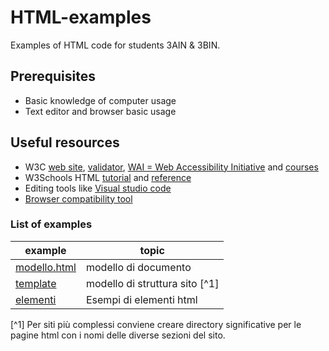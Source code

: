 # HTML-examples
Examples of HTML code for students 3AIN & 3BIN.
## Prerequisites
* Basic knowledge of computer usage
* Text editor and browser basic usage
## Useful resources
* W3C [web site](https://www.w3.org/), [validator](https://validator.w3.org/), [WAI = Web Accessibility Initiative](https://www.w3.org/WAI/) and [courses](https://www.edx.org/school/w3cx)
* W3Schools HTML [tutorial](https://www.w3schools.com/html/default.asp) and [reference](https://www.w3schools.com/tags/default.asp)
* Editing tools like [Visual studio code](tools.mdhttps://code.visualstudio.com/)
* [Browser compatibility tool](https://caniuse.com/)
### List of examples
| example                                  | topic                          |
| ---------------------------------------- | ------------------------------ |
| [modello.html](examples/modello.html)    | modello di documento           |
| [template](examples/template)            | modello di struttura sito [^1] |
| [elementi](examples/elements/index.html) | Esempi di elementi html        |

[^1] Per siti più complessi conviene creare directory significative per le pagine html con i nomi delle diverse sezioni del sito.
